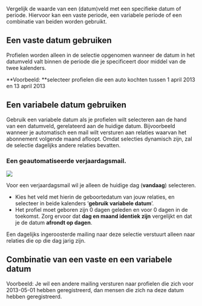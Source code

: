 Vergelijk de waarde van een (datum)veld met een specifieke datum of
periode. Hiervoor kan een vaste periode, een variabele periode of een
combinatie van beiden worden gebruikt.

Een vaste datum gebruiken
-------------------------

Profielen worden alleen in de selectie opgenomen wanneer de datum in het
datumveld valt binnen de periode die je specificeert door middel van de
twee kalenders.

**Voorbeeld: **selecteer profielen die een auto kochten tussen 1 april
2013 en 13 april 2013

Een variabele datum gebruiken
-----------------------------

Gebruik een variabele datum als je profielen wilt selecteren aan de hand
van een datumveld, gerelateerd aan de huidige datum. Bijvoorbeeld
wanneer je automatisch een mail wilt versturen aan relaties waarvan het
abonnement volgende maand afloopt. Omdat selecties dynamisch zijn, zal
de selectie dagelijks andere relaties bevatten.

### Een geautomatiseerde verjaardagsmail.

![](Documentation/datecondition.png)

Voor een verjaardagsmail wil je alleen de huidige dag (**vandaag**)
selecteren.

-   Kies het veld met hierin de geboortedatum van jouw relaties, en
    selecteer in beide kalenders ‘**gebruik variabele datum**’.
-   Het profiel moet geboren zijn 0 dagen geleden en voor 0 dagen in de
    toekomst. Zorg ervoor dat **dag en maand identiek zijn** vergelijkt
    en dat je de datum **afrondt op dagen**. 

Een dagelijks ingeroosterde mailing naar deze selectie verstuurt alleen
naar relaties die op die dag jarig zijn.

Combinatie van een vaste en een variabele datum
-----------------------------------------------

Voorbeeld: Je wil een andere mailing versturen naar profielen die zich
voor 2013-05-01 hebben geregistreerd, dan mensen die zich na deze datum
hebben geregistreerd.
